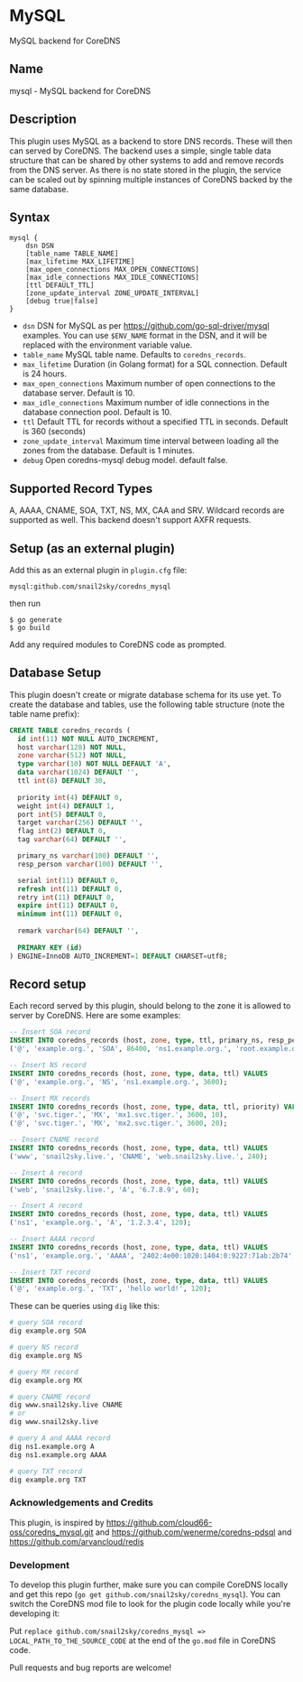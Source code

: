 # MySQL

MySQL backend for CoreDNS

## Name
mysql - MySQL backend for CoreDNS

## Description

This plugin uses MySQL as a backend to store DNS records. These will then can served by CoreDNS. The backend uses a simple, single table data structure that can be shared by other systems to add and remove records from the DNS server. As there is no state stored in the plugin, the service can be scaled out by spinning multiple instances of CoreDNS backed by the same database.

## Syntax
```
mysql {
    dsn DSN
    [table_name TABLE_NAME]
    [max_lifetime MAX_LIFETIME]
    [max_open_connections MAX_OPEN_CONNECTIONS]
    [max_idle_connections MAX_IDLE_CONNECTIONS]
    [ttl DEFAULT_TTL]
    [zone_update_interval ZONE_UPDATE_INTERVAL]
    [debug true|false]
}
```

- `dsn` DSN for MySQL as per https://github.com/go-sql-driver/mysql examples. You can use `$ENV_NAME` format in the DSN, and it will be replaced with the environment variable value.
- `table_name` MySQL table name. Defaults to `coredns_records`.
- `max_lifetime` Duration (in Golang format) for a SQL connection. Default is 24 hours.
- `max_open_connections` Maximum number of open connections to the database server. Default is 10.
- `max_idle_connections` Maximum number of idle connections in the database connection pool. Default is 10.
- `ttl` Default TTL for records without a specified TTL in seconds. Default is 360 (seconds)
- `zone_update_interval` Maximum time interval between loading all the zones from the database. Default is 1 minutes.
- `debug` Open coredns-mysql debug model. default false.

## Supported Record Types

A, AAAA, CNAME, SOA, TXT, NS, MX, CAA and SRV.  Wildcard records are supported as well.  This backend doesn't support AXFR requests.

## Setup (as an external plugin)

Add this as an external plugin in `plugin.cfg` file: 

```
mysql:github.com/snail2sky/coredns_mysql
```

then run
 
```shell script
$ go generate
$ go build
```

Add any required modules to CoreDNS code as prompted.

## Database Setup
This plugin doesn't create or migrate database schema for its use yet. To create the database and tables, use the following table structure (note the table name prefix):

```sql
CREATE TABLE coredns_records (
  id int(11) NOT NULL AUTO_INCREMENT,
  host varchar(128) NOT NULL,
  zone varchar(512) NOT NULL,
  type varchar(10) NOT NULL DEFAULT 'A',
  data varchar(1024) DEFAULT '',
  ttl int(8) DEFAULT 30,
  
  priority int(4) DEFAULT 0,
  weight int(4) DEFAULT 1,
  port int(5) DEFAULT 0,
  target varchar(256) DEFAULT '',
  flag int(2) DEFAULT 0,
  tag varchar(64) DEFAULT '',

  primary_ns varchar(100) DEFAULT '',
  resp_person varchar(100) DEFAULT '',

  serial int(11) DEFAULT 0,
  refresh int(11) DEFAULT 0,
  retry int(11) DEFAULT 0,
  expire int(11) DEFAULT 0,
  minimum int(11) DEFAULT 0,
  
  remark varchar(64) DEFAULT '',
  
  PRIMARY KEY (id)
) ENGINE=InnoDB AUTO_INCREMENT=1 DEFAULT CHARSET=utf8;
```

## Record setup
Each record served by this plugin, should belong to the zone it is allowed to server by CoreDNS. Here are some examples:

```sql
-- Insert SOA record
INSERT INTO coredns_records (host, zone, type, ttl, primary_ns, resp_person, serial, refresh, retry, expire, minimum) VALUES
('@', 'example.org.', 'SOA', 86400, 'ns1.example.org.', 'root.example.org.', 1, 3600, 300, 86400, 300);

-- Insert NS record
INSERT INTO coredns_records (host, zone, type, data, ttl) VALUES
('@', 'example.org.', 'NS', 'ns1.example.org.', 3600);

-- Insert MX records
INSERT INTO coredns_records (host, zone, type, data, ttl, priority) VALUES
('@', 'svc.tiger.', 'MX', 'mx1.svc.tiger.', 3600, 10),
('@', 'svc.tiger.', 'MX', 'mx2.svc.tiger.', 3600, 20);

-- Insert CNAME record
INSERT INTO coredns_records (host, zone, type, data, ttl) VALUES
('www', 'snail2sky.live.', 'CNAME', 'web.snail2sky.live.', 240);

-- Insert A record
INSERT INTO coredns_records (host, zone, type, data, ttl) VALUES
('web', 'snail2sky.live.', 'A', '6.7.8.9', 60);

-- Insert A record
INSERT INTO coredns_records (host, zone, type, data, ttl) VALUES
('ns1', 'example.org.', 'A', '1.2.3.4', 120);

-- Insert AAAA record
INSERT INTO coredns_records (host, zone, type, data, ttl) VALUES
('ns1', 'example.org.', 'AAAA', '2402:4e00:1020:1404:0:9227:71ab:2b74', 240);

-- Insert TXT record
INSERT INTO coredns_records (host, zone, type, data, ttl) VALUES
('@', 'example.org.', 'TXT', 'hello world!', 120);

```

These can be queries using `dig` like this:

```bash
# query SOA record
dig example.org SOA

# query NS record
dig example.org NS

# query MX record
dig example.org MX

# query CNAME record
dig www.snail2sky.live CNAME
# or 
dig www.snail2sky.live

# query A and AAAA record
dig ns1.example.org A
dig ns1.example.org AAAA

# query TXT record
dig example.org TXT
```

### Acknowledgements and Credits
This plugin, is inspired by https://github.com/cloud66-oss/coredns_mysql.git and https://github.com/wenerme/coredns-pdsql and https://github.com/arvancloud/redis

### Development 
To develop this plugin further, make sure you can compile CoreDNS locally and get this repo (`go get github.com/snail2sky/coredns_mysql`). You can switch the CoreDNS mod file to look for the plugin code locally while you're developing it:

Put `replace github.com/snail2sky/coredns_mysql => LOCAL_PATH_TO_THE_SOURCE_CODE` at the end of the `go.mod` file in CoreDNS code. 

Pull requests and bug reports are welcome!

